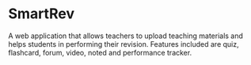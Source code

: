 # SmartRev
A web application that allows teachers to upload teaching materials and helps students in performing their revision. Features included are quiz, flashcard, forum, video, noted and performance tracker.
